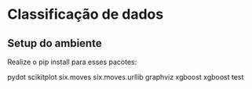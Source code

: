 # Classificação de dados

## Setup do ambiente

Realize o pip install para esses pacotes:

pydot
scikitplot
six.moves
six.moves.urllib
graphviz
xgboost
xgboost
test
